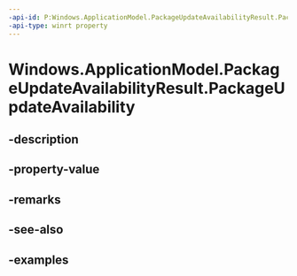 ```yaml
---
-api-id: P:Windows.ApplicationModel.PackageUpdateAvailabilityResult.PackageUpdateAvailability
-api-type: winrt property
---
```


<!-- Property syntax.
public PackageUpdateAvailability PackageUpdateAvailability { get; }
-->

# Windows.ApplicationModel.PackageUpdateAvailabilityResult.PackageUpdateAvailability

## -description

## -property-value

## -remarks

## -see-also

## -examples

